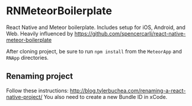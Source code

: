 # RNMeteorBoilerplate
React Native and Meteor boilerplate. Includes setup for iOS, Android, and Web. Heavily influenced by https://github.com/spencercarli/react-native-meteor-boilerplate

After cloning project, be sure to run `npm install` from the `MeteorApp` and `RNApp` directories.


## Renaming project
Follow these instructions: http://blog.tylerbuchea.com/renaming-a-react-native-project/
You also need to create a new Bundle ID in xCode.

<!-- ## Oauth:
`touch MeteorApp/settings.json`

containing:

`{
  "oAuth": {
    "facebook": {
      "appId": "",
      "secret": ""
    },
    "github": {
      "clientId": "",
      "secret": ""
    },
    "twitter": {
      "consumerKey": "",
      "secret": ""
    }
  }
}`

Then add your keys. More instructions here: https://themeteorchef.com/recipes/roll-your-own-authentication/#tmc-setting-up-oauth-services -->
